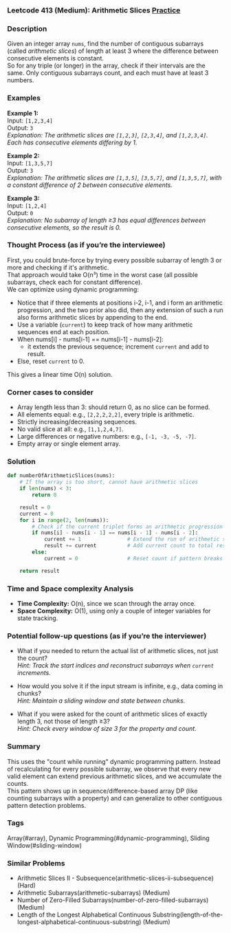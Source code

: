 ### Leetcode 413 (Medium): Arithmetic Slices [Practice](https://leetcode.com/problems/arithmetic-slices)

### Description  
Given an integer array `nums`, find the number of contiguous subarrays (called *arithmetic slices*) of length at least 3 where the difference between consecutive elements is constant.  
So for any triple (or longer) in the array, check if their intervals are the same. Only contiguous subarrays count, and each must have at least 3 numbers.

### Examples  

**Example 1:**  
Input: `[1,2,3,4]`  
Output: `3`  
*Explanation: The arithmetic slices are `[1,2,3]`, `[2,3,4]`, and `[1,2,3,4]`. Each has consecutive elements differing by 1.*

**Example 2:**  
Input: `[1,3,5,7]`  
Output: `3`  
*Explanation: The arithmetic slices are `[1,3,5]`, `[3,5,7]`, and `[1,3,5,7]`, with a constant difference of 2 between consecutive elements.*

**Example 3:**  
Input: `[1,2,4]`  
Output: `0`  
*Explanation: No subarray of length ≥3 has equal differences between consecutive elements, so the result is 0.*

### Thought Process (as if you’re the interviewee)  
First, you could brute-force by trying every possible subarray of length 3 or more and checking if it's arithmetic.  
That approach would take O(n³) time in the worst case (all possible subarrays, check each for constant difference).  
We can optimize using dynamic programming:

- Notice that if three elements at positions i-2, i-1, and i form an arithmetic progression, and the two prior also did, then any extension of such a run also forms arithmetic slices by appending to the end.
- Use a variable (`current`) to keep track of how many arithmetic sequences end at each position.
- When nums[i] - nums[i-1] == nums[i-1] - nums[i-2]:  
  - it extends the previous sequence; increment `current` and add to result.
- Else, reset `current` to 0.

This gives a linear time O(n) solution.

### Corner cases to consider  
- Array length less than 3: should return 0, as no slice can be formed.
- All elements equal: e.g., `[2,2,2,2,2]`, every triple is arithmetic.
- Strictly increasing/decreasing sequences.
- No valid slice at all: e.g., `[1,1,2,4,7]`.
- Large differences or negative numbers: e.g., `[-1, -3, -5, -7]`.
- Empty array or single element array.

### Solution

```python
def numberOfArithmeticSlices(nums):
    # If the array is too short, cannot have arithmetic slices
    if len(nums) < 3:
        return 0

    result = 0
    current = 0
    for i in range(2, len(nums)):
        # Check if the current triplet forms an arithmetic progression
        if nums[i] - nums[i - 1] == nums[i - 1] - nums[i - 2]:
            current += 1               # Extend the run of arithmetic slices ending here
            result += current          # Add current count to total result
        else:
            current = 0                # Reset count if pattern breaks

    return result
```

### Time and Space complexity Analysis  

- **Time Complexity:** O(n), since we scan through the array once.
- **Space Complexity:** O(1), using only a couple of integer variables for state tracking.

### Potential follow-up questions (as if you’re the interviewer)  

- What if you needed to return the actual list of arithmetic slices, not just the count?  
  *Hint: Track the start indices and reconstruct subarrays when `current` increments.*

- How would you solve it if the input stream is infinite, e.g., data coming in chunks?  
  *Hint: Maintain a sliding window and state between chunks.*

- What if you were asked for the count of arithmetic slices of exactly length 3, not those of length ≥3?  
  *Hint: Check every window of size 3 for the property and count.*

### Summary
This uses the "count while running" dynamic programming pattern. Instead of recalculating for every possible subarray, we observe that every new valid element can extend previous arithmetic slices, and we accumulate the counts.  
This pattern shows up in sequence/difference-based array DP (like counting subarrays with a property) and can generalize to other contiguous pattern detection problems.

### Tags
Array(#array), Dynamic Programming(#dynamic-programming), Sliding Window(#sliding-window)

### Similar Problems
- Arithmetic Slices II - Subsequence(arithmetic-slices-ii-subsequence) (Hard)
- Arithmetic Subarrays(arithmetic-subarrays) (Medium)
- Number of Zero-Filled Subarrays(number-of-zero-filled-subarrays) (Medium)
- Length of the Longest Alphabetical Continuous Substring(length-of-the-longest-alphabetical-continuous-substring) (Medium)